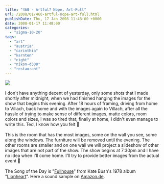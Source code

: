 ```yaml
---
title: "460 - Artful? Nope, Art-Full"
url: /2008/01/460-artful-nope-art-full.html
publishDate: Thu, 17 Jan 2008 11:48:00 +0000
date: 2008-01-17 11:48:00
categories: 
  - "sigma-10-20"
tags: 
  - "art"
  - "austria"
  - "carinthia"
  - "karnten"
  - "night"
  - "nikon-d300"
  - "restaurant"
---
```

<a href="https://d25zfm9zpd7gm5.cloudfront.net/1200x1200/2008/20080116_234428_ps.jpg" target="_blank"><img src="https://d25zfm9zpd7gm5.cloudfront.net/0600x0600/2008/20080116_234428_ps.jpg"/></a><br/><br/>I don't have anything decent of yesterday, only some shots that I made shortly after midnight, when we had finished hanging the images for the show that begins this evening. After 18 hours of framing, driving from home to Villach, back home and with the images again to Villach, after all the hassle of trying to make sense of different images, matte colors, room colors and sizes, I was so tired that, finally at home, I didn't even manage to write this. Ted, I know how you felt 🙂<br/><br/>This is the room that has the most images, some on the wall you see, some along the windows. The furniture will be removed until the evening. The other rooms are smaller and on one wall we will project a slideshow of other images that are not part of the show. The show begins at 7:30pm and I have no idea when I'll come home. I'll try to provide better images from the actual event 🙂<br/><br/>The Song of the Day is "<a href="http://www.lyricstime.com/kate-bush-fullhouse-lyrics.html" target="_blank">Fullhouse</a>" from Kate Bush's 1978 album "<a href="http://www.amazon.com/Lionheart-Kate-Bush/dp/B000BDJ610" target="_blank">Lionheart</a>". Here a sound sample on <a href="http://www.amazon.de/Lionheart-Kate-Bush/dp/B000BDJ610" target="_blank">Amazon.de</a>.
